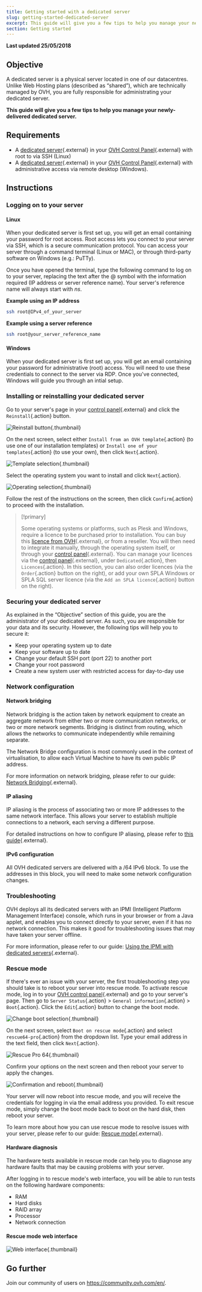 ```yaml
---
title: Getting started with a dedicated server
slug: getting-started-dedicated-server
excerpt: This guide will give you a few tips to help you manage your newly-delivered dedicated server
section: Getting started
---
```


**Last updated 25/05/2018**

## Objective

A dedicated server is a physical server located in one of our datacentres. Unlike Web Hosting plans (described as “shared”), which are technically managed by OVH, you are fully responsible for administrating your dedicated server.

**This guide will give you a few tips to help you manage your newly-delivered dedicated server.**


## Requirements

* A [dedicated server](https://www.ovh.com/asia/dedicated-servers/){.external} in your [OVH Control Panel](https://ca.ovh.com/auth/?action=gotomanager?action=gotomanager){.external} with root to via SSH (Linux)
* A [dedicated server](https://www.ovh.com/asia/dedicated-servers/){.external} in your [OVH Control Panel](https://ca.ovh.com/auth/?action=gotomanager?action=gotomanager){.external} with administrative access via remote desktop (Windows).


## Instructions

### Logging on to your server

#### Linux

When your dedicated server is first set up, you will get an email containing your password for root access. Root access lets you connect to your server via SSH, which is a secure communication protocol. You can access your server through a command terminal (Linux or MAC), or through third-party software on Windows (e.g.: PuTTy).

Once you have opened the terminal, type the following command to log on to your server, replacing the text after the @ symbol with the information required (IP address or server reference name). Your server's reference name will always start with *ns*.

**Example using an IP address**

```sh
ssh root@IPv4_of_your_server
```

**Example using a server reference**

```sh
ssh root@your_server_reference_name
```

#### Windows

When your dedicated server is first set up, you will get an email containing your password for administrative (root) access. You will need to use these credentials to connect to the server via RDP. Once you've connected, Windows will guide you through an intial setup.

### Installing or reinstalling your dedicated server

Go to your server's page in your [control panel](https://ca.ovh.com/auth/?action=gotomanager?action=gotomanager){.external} and click the `Reinstall`{.action} button.

![Reinstall button](images/reinstalling-your-server-01.png){.thumbnail}

On the next screen, select either `Install from an OVH template`{.action} (to use one of our installation templates) or `Install one of your templates`{.action} (to use your own), then click `Next`{.action}.

![Template selection](images/reinstalling-your-server-02.png){.thumbnail}

Select the operating system you want to install and click `Next`{.action}.

![Operating selection](images/reinstalling-your-server-03.png){.thumbnail}

Follow the rest of the instructions on the screen, then click `Confirm`{.action} to proceed with the installation.


> [!primary]
>
> Some operating systems or platforms, such as Plesk and Windows, require a licence to be purchased prior to installation. You can buy this [licence from OVH](https://www.ovh.com/asia/dedicated-servers/distributions/){.external}, or from a reseller. You will then need to integrate it manually, through the operating system itself, or through your [control panel](https://ca.ovh.com/auth/?action=gotomanager?action=gotomanager){.external}. You can manage your licences via the [control panel](https://ca.ovh.com/auth/?action=gotomanager?action=gotomanager){.external}, under `Dedicated`{.action}, then `Licences`{.action}. In this section, you can also order licences (via the `Order`{.action} button on the right), or add your own SPLA Windows or SPLA SQL server licence (via the `Add an SPLA licence`{.action} button on the right).
> 


### Securing your dedicated server

As explained in the “Objective” section of this guide, you are the administrator of your dedicated server. As such, you are responsible for your data and its security. However, the following tips will help you to secure it:

* Keep your operating system up to date
* Keep your software up to date
* Change your default SSH port (port 22) to another port
* Change your root password
* Create a new system user with restricted access for day-to-day use

### Network configuration

#### Network bridging

Network bridging is the action taken by network equipment to create an aggregate network from either two or more communication networks, or two or more network segments. Bridging is distinct from routing, which allows the networks to communicate independently while remaining separate.

The Network Bridge configuration is most commonly used in the context of virtualisation, to allow each Virtual Machine to have its own public IP address.

For more information on network bridging, please refer to our guide: [Network Bridging](https://docs.ovh.com/asia/en/dedicated/network-bridging/){.external}.

#### IP aliasing

IP aliasing is the process of associating two or more IP addresses to the same network interface. This allows your server to establish multiple connections to a network, each serving a different purpose.

For detailed instructions on how to configure IP aliasing, please refer to [this guide](https://docs.ovh.com/asia/en/dedicated/network-ipaliasing/){.external}.

#### IPv6 configuration

All OVH dedicated servers are delivered with a /64 IPv6 block. To use the addresses in this block, you will need to make some network configuration changes. 

### Troubleshooting

OVH deploys all its dedicated servers with an IPMI (Intelligent Platform Management Interface) console, which runs in your browser or from a Java applet, and enables you to connect directly to your server, even if it has no network connection. This makes it good for troubleshooting issues that may have taken your server offline.

For more information, please refer to our guide: [Using the IPMI with dedicated servers](https://docs.ovh.com/au/en/dedicated/use-ipmi-dedicated-servers/){.external}.

### Rescue mode

If there's ever an issue with your server, the first troubleshooting step you should take is to reboot your server into rescue mode. To activate rescue mode, log in to your [OVH control panel](https://www.ovh.com/auth/?action=gotomanager){.external} and go to your server's page. Then go to `Server Status`{.action} > `General information`{.action} > `Boot`{.action}. Click the `Edit`{.action} button to change the boot mode.

![Change boot selection](images/rescue-mode-01.png){.thumbnail}

On the next screen, select `Boot on rescue mode`{.action} and select `rescue64-pro`{.action} from the dropdown list. Type your email address in the text field, then click `Next`{.action}.

![Rescue Pro 64](images/rescue-mode-03.png){.thumbnail}


Confirm your options on the next screen and then reboot your server to apply the changes.

![Confirmation and reboot](images/rescue-mode-02.png){.thumbnail}


Your server will now reboot into rescue mode, and you will receive the credentials for logging in via the email address you provided. To exit rescue mode, simply change the boot mode back to boot on the hard disk, then reboot your server.

To learn more about how you can use rescue mode to resolve issues with your server, please refer to our guide: [Rescue mode](https://docs.ovh.com/au/en/dedicated/ovh-rescue/){.external}.


#### Hardware diagnosis

The hardware tests available in rescue mode can help you to diagnose any hardware faults that may be causing problems with your server.

After logging in to rescue mode's web interface, you will be able to run tests on the following hardware components:

* RAM
* Hard disks
* RAID array
* Processor
* Network connection

#### Rescue mode web interface

![Web interface](images/rescue-mode-04.png){.thumbnail}

## Go further

Join our community of users on <https://community.ovh.com/en/>.
